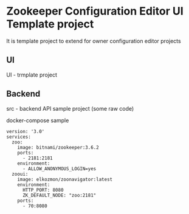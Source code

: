 # Zookeeper Configuration Editor UI Template project

It is template project to extend for owner configuration editor projects 

## UI
UI - trmplate project

## Backend
src - backend API sample project (some raw code)

docker-compose sample 
```
version: '3.0'
services:
  zoo:
    image: bitnami/zookeeper:3.6.2
    ports:
      - 2181:2181
    environment:
      - ALLOW_ANONYMOUS_LOGIN=yes
  zooui:
    image: elkozmon/zoonavigator:latest
    environment:
      HTTP_PORT: 8080
      ZK_DEFAULT_NODE: "zoo:2181"
    ports:
      - 70:8080
```
